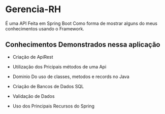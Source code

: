 # Gerencia-RH
 É uma API Feita em Spring Boot Como forma de mostrar alguns do meus conhecimentos usando o Framework.

 <h2>Conhecimentos Demonstrados nessa aplicação</h2>

-   Criação de ApiRest

-   Utilização dos Pricipais métodos de uma Api

-   Dominio Do uso de classes, metodos e records no Java

-   Criação de Bancos de Dados SQL 

-   Validação de Dados

-   Uso dos Principais Recursos do Spring


